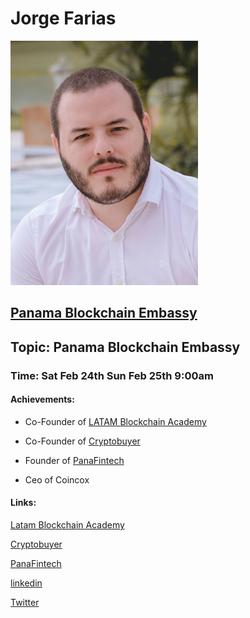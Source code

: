 # Jorge Farias

![JorgeFarias](https://github.com/Alexstang/PanamaGlass-Speakers-list/blob/master/jorge-farias.jpg)

## [Panama Blockchain Embassy](https://embassypty.com/en/)

## Topic: Panama Blockchain Embassy

### Time: Sat Feb 24th Sun Feb 25th 9:00am

#### Achievements:

 * Co-Founder of [LATAM Blockchain Academy](https://latamblockchain.org/en/bootcamp/)
 
 * Co-Founder of [Cryptobuyer](cryptobuyer.io)
 
 * Founder of [PanaFintech](http://www.panafintech.com/)
 
 * Ceo of Coincox
 
 #### Links:
 
[Latam Blockchain Academy](https://latamblockchain.org/en/bootcamp/)
 
[Cryptobuyer](cryptobuyer.io)
 
[PanaFintech](http://www.panafintech.com/)
 
[linkedin](https://www.linkedin.com/in/jorgeluisfarias/)

[Twitter](https://twitter.com/jorgeluisfarias)
